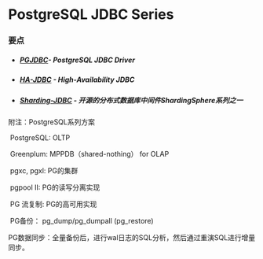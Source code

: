 # PostgreSQL JDBC Series

### 要点

- ##### [PGJDBC](pg_jdbc.md)- PostgreSQL JDBC Driver

- ##### [HA-JDBC](ha_jdbc.md) - High-Availability JDBC

- ##### [Sharding-JDBC](sharding_jdbc.md) - 开源的分布式数据库中间件ShardingSphere系列之一



附注：PostgreSQL系列方案

​	PostgreSQL:  OLTP

​	Greenplum:  MPPDB（shared-nothing） for OLAP

​	pgxc, pgxl:   PG的集群

​	pgpool II:     PG的读写分离实现

​	PG 流复制:  PG的高可用实现

​    PG备份： pg_dump/pg_dumpall (pg_restore)

​    PG数据同步：全量备份后，进行wal日志的SQL分析，然后通过重演SQL进行增量同步。


